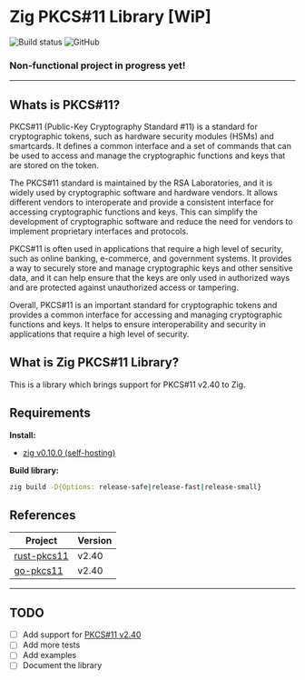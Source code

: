 # Zig PKCS#11 Library [WiP]

![Build status](https://github.com/kassane/zig-pkcs11/workflows/CI/badge.svg)
![GitHub](https://img.shields.io/github/license/kassane/zig-pkcs11?style=flat-square)


### Non-functional project in progress yet!

---

## Whats is PKCS#11?

PKCS#11 (Public-Key Cryptography Standard #11) is a standard for cryptographic tokens, such as hardware security modules (HSMs) and smartcards. It defines a common interface and a set of commands that can be used to access and manage the cryptographic functions and keys that are stored on the token.

The PKCS#11 standard is maintained by the RSA Laboratories, and it is widely used by cryptographic software and hardware vendors. It allows different vendors to interoperate and provide a consistent interface for accessing cryptographic functions and keys. This can simplify the development of cryptographic software and reduce the need for vendors to implement proprietary interfaces and protocols.

PKCS#11 is often used in applications that require a high level of security, such as online banking, e-commerce, and government systems. It provides a way to securely store and manage cryptographic keys and other sensitive data, and it can help ensure that the keys are only used in authorized ways and are protected against unauthorized access or tampering.

Overall, PKCS#11 is an important standard for cryptographic tokens and provides a common interface for accessing and managing cryptographic functions and keys. It helps to ensure interoperability and security in applications that require a high level of security.

## What is Zig PKCS#11 Library?

This is a library which brings support for PKCS#11 v2.40 to Zig.


## Requirements

**Install:**

- [zig v0.10.0 (self-hosting)](https://ziglang.org/download)


**Build library:**

```bash
zig build -D{Options: release-safe|release-fast|release-small}
```


## References

| Project | Version |
| ------- | ------- |
|[rust-pkcs11](https://github.com/mheese/rust-pkcs11)| v2.40 |
|[go-pkcs11](https://github.com/miekg/pkcs11)| v2.40 |

---
## TODO

- [ ] Add support for [PKCS#11 v2.40](http://docs.oasis-open.org/pkcs11/pkcs11-base/v2.40/os/pkcs11-base-v2.40-os.html)
- [ ] Add more tests
- [ ] Add examples
- [ ] Document the library
